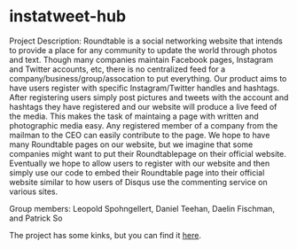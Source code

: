 instatweet-hub
==============

Project Description:
Roundtable is a social networking website that intends to provide a place for any community   to update the world through photos and text. Though many companies maintain    Facebook pages, Instagram and Twitter accounts, etc, there is no centralized   feed for a company/business/group/assocation to put everything. Our product    aims to have users register with specific Instagram/Twitter handles and hashtags. After registering users simply post pictures and tweets with the account and hashtags they have registered and our website will produce a live feed of the media. This makes the task of maintaing a page with written and photographic media easy. Any registered member of a company from the mailman to the CEO can easily contribute to the page. We hope to have many Roundtable pages on our website, but we imagine that some companies might want to put their Roundtablepage on their official website. Eventually we hope to allow users to register with our website and then simply use our code to embed their Roundtable page into their official website similar to how users of Disqus use the commenting service on various sites. 

Group members: Leopold Spohngellert, Daniel Teehan, Daelin Fischman, and Patrick So

The project has some kinks, but you can find it [here](http://ml7.stuycs.org:6376).
